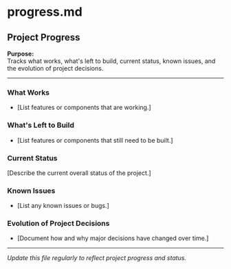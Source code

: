 # progress.md

## Project Progress

**Purpose:**  
Tracks what works, what's left to build, current status, known issues, and the evolution of project decisions.

---

### What Works
- [List features or components that are working.]

### What's Left to Build
- [List features or components that still need to be built.]

### Current Status
[Describe the current overall status of the project.]

### Known Issues
- [List any known issues or bugs.]

### Evolution of Project Decisions
- [Document how and why major decisions have changed over time.]

---

*Update this file regularly to reflect project progress and status.*
